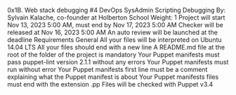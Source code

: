 0x1B. Web stack debugging #4
DevOps
SysAdmin
Scripting
Debugging
 By: Sylvain Kalache, co-founder at Holberton School
 Weight: 1
 Project will start Nov 13, 2023 5:00 AM, must end by Nov 17, 2023 5:00 AM
 Checker will be released at Nov 16, 2023 5:00 AM
 An auto review will be launched at the deadline
Requirements
General
All your files will be interpreted on Ubuntu 14.04 LTS
All your files should end with a new line
A README.md file at the root of the folder of the project is mandatory
Your Puppet manifests must pass puppet-lint version 2.1.1 without any errors
Your Puppet manifests must run without error
Your Puppet manifests first line must be a comment explaining what the Puppet manifest is about
Your Puppet manifests files must end with the extension .pp
Files will be checked with Puppet v3.4
